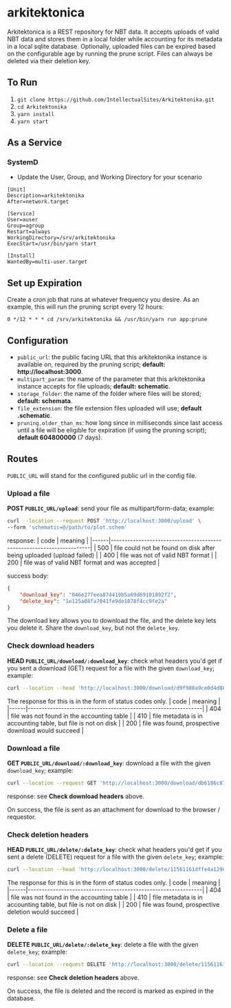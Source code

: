 # arkitektonica
Arkitektonica is a REST repository for NBT data. It accepts uploads of valid NBT data and stores them in a local folder while accounting for its metadata in a local sqlite database. Optionally, uploaded files can be expired based on the configurable age by running the prune script. Files can always be deleted via their deletion key.

## To Run
1. `git clone https://github.com/IntellectualSites/Arkitektonika.git`
2. `cd Arkitektonika`
3. `yarn install`
4. `yarn start`

## As a Service
### SystemD
* Update the User, Group, and Working Directory for your scenario
```
[Unit]
Description=arkitektonika
After=network.target

[Service]
User=auser
Group=agroup
Restart=always
WorkingDirectory=/srv/arkitektonika
ExecStart=/usr/bin/yarn start

[Install]
WantedBy=multi-user.target
```

## Set up Expiration
Create a cron job that runs at whatever frequency you desire. As an example, this will run the pruning script every 12 hours:
```
0 */12 * * * cd /srv/arkitektonika && /usr/bin/yarn run app:prune
```

## Configuration
* `public_url`: the public facing URL that this arkitektonika instance is available on, required by the pruning script; **default: http://localhost:3000**.
* `multipart_param`: the name of the parameter that this arkitektonika instance accepts for file uploads; **default: schematic**.
* `storage_folder`: the name of the folder where files will be stored; **default: schemata**.
* `file_extension`: the file extension files uploaded will use; **default .schematic**.
* `pruning.older_than_ms`: how long since in milliseconds since last access until a file will be eligible for expiration (if using the pruning script); **default 604800000** (7 days).

## Routes
`PUBLIC_URL` will stand for the configured public url in the config file.

### Upload a file
**POST `PUBLIC_URL/upload`**: send your file as multipart/form-data; example:
```bash
curl --location --request POST 'http://localhost:3000/upload' \
--form 'schematic=@/path/to/plot.schem'
```
response:
| code | meaning                                                              |
|------|----------------------------------------------------------------------|
| 500  | file could not be found on disk after being uploaded (upload failed) |
| 400  | file was not of valid NBT format                                     |
| 200  | file was of valid NBT format and was accepted                        |

success body:
```json
{
    "download_key": "046e277eea874410b5a69d69101892f2",
    "delete_key": "1e125a08fa7041fe9de1078f4cc9fe2a"
}
```

The download key allows you to download the file, and the delete key lets you delete it. Share the `download_key`, but not the `delete_key`.

### Check download headers
**HEAD `PUBLIC_URL/download/:download_key`**: check what headers you'd get if you sent a download (GET) request for a file with the given `download_key`; example:
```bash
curl --location --head 'http://localhost:3000/download/d9f980a9ce0d4d8893f5a160a5b391ae'
```
The response for this is in the form of status codes only.
| code | meaning                                                       |
|------|---------------------------------------------------------------|
| 404  | file was not found in the accounting table                    |
| 410  | file metadata is in accounting table, but file is not on disk |
| 200  | file was found, prospective download would succeed            |

### Download a file
**GET `PUBLIC_URL/download/:download_key`**: download a file with the given `download_key`; example:
```bash
curl --location --request GET 'http://localhost:3000/download/db6186c8795740379d26fc61ecba1a24'
```
response:
see **Check download headers** above.

On success, the file is sent as an attachment for download to the browser / requestor.

### Check deletion headers
**HEAD `PUBLIC_URL/delete/:delete_key`**: check what headers you'd get if you sent a delete (DELETE) request for a file with the given `delete_key`; example:
```bash
curl --location --head 'http://localhost:3000/delete/11561161dffe4a1298992ce063be5ff9'
```
The response for this is in the form of status codes only.
| code | meaning                                                       |
|------|---------------------------------------------------------------|
| 404  | file was not found in the accounting table                    |
| 410  | file metadata is in accounting table, but file is not on disk |
| 200  | file was found, prospective deletion would succeed            |

### Delete a file
**DELETE `PUBLIC_URL/delete/:delete_key`**: delete a file with the given `delete_key`; example:
```bash
curl --location --request DELETE 'http://localhost:3000/delete/11561161dffe4a1298992ce063be5ff9'
```
response:
see **Check deletion headers** above.

On success, the file is deleted and the record is marked as expired in the database. 
